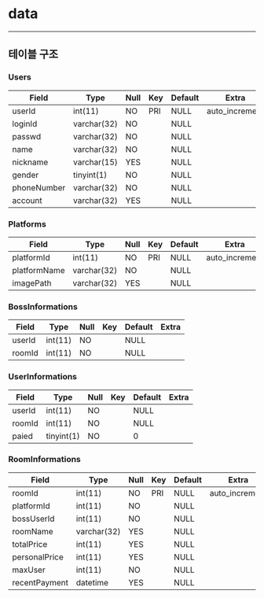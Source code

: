 # data
-----------

## 테이블 구조

### Users

| Field       | Type        | Null | Key  | Default | Extra          |
| ----------- | ----------- | ---- | ---- | ------- | -------------- |
| userId      | int(11)     | NO   | PRI  | NULL    | auto_increment |
| loginId     | varchar(32) | NO   |      | NULL    |                |
| passwd      | varchar(32) | NO   |      | NULL    |                |
| name        | varchar(32) | NO   |      | NULL    |                |
| nickname    | varchar(15) | YES  |      | NULL    |                |
| gender      | tinyint(1)  | NO   |      | NULL    |                |
| phoneNumber | varchar(32) | NO   |      | NULL    |                |
| account     | varchar(32) | YES  |      | NULL    |                |



### Platforms

| Field        | Type        | Null | Key  | Default | Extra          |
| ------------ | ----------- | ---- | ---- | ------- | -------------- |
| platformId   | int(11)     | NO   | PRI  | NULL    | auto_increment |
| platformName | varchar(32) | NO   |      | NULL    |                |
| imagePath    | varchar(32) | YES  |      | NULL    |                |



### BossInformations

| Field  | Type    | Null | Key  | Default | Extra |
| ------ | ------- | ---- | ---- | ------- | ----- |
| userId | int(11) | NO   |      | NULL    |       |
| roomId | int(11) | NO   |      | NULL    |       |



### UserInformations

| Field  | Type       | Null | Key  | Default | Extra |
| ------ | ---------- | ---- | ---- | ------- | ----- |
| userId | int(11)    | NO   |      | NULL    |       |
| roomId | int(11)    | NO   |      | NULL    |       |
| paied  | tinyint(1) | NO   |      | 0       |       |



### RoomInformations

| Field         | Type        | Null | Key  | Default | Extra          |
| ------------- | ----------- | ---- | ---- | ------- | -------------- |
| roomId        | int(11)     | NO   | PRI  | NULL    | auto_increment |
| platformId    | int(11)     | NO   |      | NULL    |                |
| bossUserId    | int(11)     | NO   |      | NULL    |                |
| roomName      | varchar(32) | YES  |      | NULL    |                |
| totalPrice    | int(11)     | YES  |      | NULL    |                |
| personalPrice | int(11)     | YES  |      | NULL    |                |
| maxUser       | int(11)     | NO   |      | NULL    |                |
| recentPayment | datetime    | YES  |      | NULL    |                |
